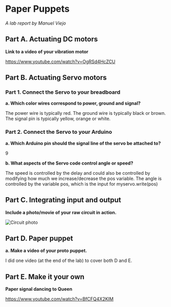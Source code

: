 # Paper Puppets

*A lab report by Manuel Viejo*

## Part A. Actuating DC motors

**Link to a video of your vibration motor**

https://www.youtube.com/watch?v=OgRSd4HcZCU


## Part B. Actuating Servo motors

### Part 1. Connect the Servo to your breadboard

**a. Which color wires correspond to power, ground and signal?**

The power wire is typically red. The ground wire is typically black or brown. The signal pin is typically yellow, orange or white.

### Part 2. Connect the Servo to your Arduino

**a. Which Arduino pin should the signal line of the servo be attached to?**

9

**b. What aspects of the Servo code control angle or speed?**

The speed is controlled by the delay and could also be controlled by modifying how much we increase/decrease the pos variable.
The angle is controlled by the variable pos, which is the input for myservo.write(pos)

## Part C. Integrating input and output

**Include a photo/movie of your raw circuit in action.**


![Circuit photo](https://github.com/mviejo33/IDD-Fa18-Lab4/blob/master/IMG_20180930_182947.jpg)



## Part D. Paper puppet

**a. Make a video of your proto puppet.**

I did one video (at the end of the lab) to cover both D and E.

## Part E. Make it your own

**Paper signal dancing to Queen**

https://www.youtube.com/watch?v=BfCFQ4X2KIM
